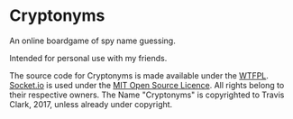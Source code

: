 # Cryptonyms

An online boardgame of spy name guessing.

Intended for personal use with my friends.

The source code for Cryptonyms is made available under the [WTFPL](http://www.wtfpl.net/txt/copying/). [Socket.io](https://socket.io/) is used under the [MIT Open Source Licence](https://opensource.org/licenses/MIT)</a>.
All rights belong to their respective owners. The Name "Cryptonyms" is copyrighted to Travis Clark, 2017, unless already under copyright. 
